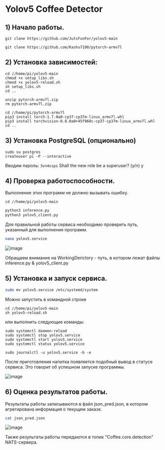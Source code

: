 
# Yolov5 Coffee Detector
 
 ## 1) Начало работы.
 
 ```git
 git clone https://github.com/JutsFunFor/yolov5-main
 ```
 ```
 git clone https://github.com/Kashu7100/pytorch-armv7l
 ```
 ## 2) Установка зависимостей:
 

```
cd //home/pi/yolov5-main
chmod +x setup_libs.sh
chmod +x yolov5-reload.sh
sh setup_libs.sh
cd ..
```

```
unzip pytorch-armv7l.zip
rm pytorch-armv7l.zip
```

```
cd //home/pi/pytorch-armv7l
pip3 install torch-1.7.0a0-cp37-cp37m-linux_armv7l.whl
pip3 install torchvision-0.8.0a0+45f960c-cp37-cp37m-linux_armv7l.whl
cd ..
```
## 3) Установка PostgreSQL (опционально)
```
sudo su postgres
createuser pi -P --interactive
```
Вводим пароль: ```3vn4ssps```
Shall the new role be a superuser? (y/n) y

## 4) Проверка работоспособности. 
Выполнение этих программ не должно вызывать ошибку.
```
cd //home/pi/yolov5-main
```
```python
python3 inference.py
python3 yolov5_client.py
```

Для правильной работы сервиса необходимо проверить путь, указанный для выполнения программ.

```bash
nano yolov5.service
```

![image](https://user-images.githubusercontent.com/43553016/165237122-f159b376-d3bd-4bc2-8afa-ff032fdda742.png)


Обращаем внимание на WorkingDerictory - путь, в котором лежат файлы inference.py & yolov5_client.py

## 5) Установка и запуск сервиса.
```bash
sudo mv yolov5.service /etc/systemd/system
```
Можно запустить в командной строке 
```
cd //home/pi/yolov5-main
sh yolov5-reload.sh 
```
или выполнить следующие команды:
```
sudo systemctl daemon-reload
sudo systemctl stop yolov5.service
sudo systemctl start yolov5.service
sudo systemctl status yolov5.service
```
```
sudo journalctl -u yolov5.service -b -e
```

После приготовления напитка появляется подобный вывод в статусе сервиса. Это говорит об успешном запуске программы.

![image](https://user-images.githubusercontent.com/43553016/163826169-26d7c0fb-0ea6-43f9-a59b-910adda0ad92.png)

## 6) Оценка результатов работы.

Результаты работы записываются в файл json_pred.json, в котором агрегирована информация о текущем заказе.
```bash
cat json_pred.json
```

![image](https://user-images.githubusercontent.com/43553016/163827088-b1f25468-8c9d-4a9f-944e-a25903a00423.png)

Также результаты работы передаются в топик "Coffee.core.detection" NATS-сервера.


